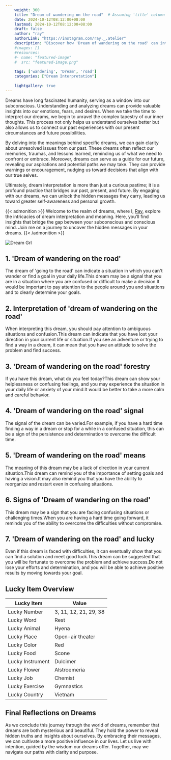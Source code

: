 ```yaml
---
    weight: 360
    title: "Dream of wandering on the road"  # Assuming 'title' column exists
    date: 2024-10-12T08:12:00+08:00
    lastmod: 2024-10-12T08:12:00+08:00
    draft: false
    author: "ray"
    authorLink: "https://instagram.com/ray._.atelier"
    description: "Discover how 'Dream of wandering on the road' can interpret your future and uncover its significant meanings in your life."
    #images: []
    #resources:
    #- name: "featured-image"
    #  src: "featured-image.png"
    
    tags: ['wandering', 'Dream', 'road']
    categories: ["Dream Interpretation"]
    
    lightgallery: true
---
```

    
Dreams have long fascinated humanity, serving as a window into our subconscious. Understanding and analyzing dreams can provide valuable insights into our emotions, fears, and desires. When we take the time to interpret our dreams, we begin to unravel the complex tapestry of our inner thoughts. This process not only helps us understand ourselves better but also allows us to connect our past experiences with our present circumstances and future possibilities.

By delving into the meanings behind specific dreams, we can gain clarity about unresolved issues from our past. These dreams often reflect our memories, traumas, and lessons learned, reminding us of what we need to confront or embrace. Moreover, dreams can serve as a guide for our future, revealing our aspirations and potential paths we may take. They can provide warnings or encouragement, nudging us toward decisions that align with our true selves.

Ultimately, dream interpretation is more than just a curious pastime; it is a profound practice that bridges our past, present, and future. By engaging with our dreams, we can unlock the hidden messages they carry, leading us toward greater self-awareness and personal growth.

{{< admonition >}}
Welcome to the realm of dreams, where I, [Ray](https://instagram.com/ray._.atelier), explore the intricacies of dream interpretation and meaning. Here, you’ll find insights that bridge the gap between your subconscious and conscious mind. Join me on a journey to uncover the hidden messages in your dreams.
{{< /admonition >}}

![Dream Grl](https://cdn.pixabay.com/photo/2017/11/02/03/35/gothic-2910057_1280.jpg "Dream Grl")

## 1. 'Dream of wandering on the road'
The dream of 'going to the road' can indicate a situation in which you can't wander or find a goal in your daily life.This dream may be a signal that you are in a situation where you are confused or difficult to make a decision.It would be important to pay attention to the people around you and situations and to clearly determine your goals.

## 2. Interpretation of 'dream of wandering on the road'
When interpreting this dream, you should pay attention to ambiguous situations and confusion.This dream can indicate that you have lost your direction in your current life or situation.If you see an adventure or trying to find a way in a dream, it can mean that you have an attitude to solve the problem and find success.

## 3. 'Dream of wandering on the road' forestry
If you have this dream, what do you feel today?This dream can show your helplessness or confusing feelings, and you may experience the situation in your daily life or anxiety of your mind.It would be better to take a more calm and careful behavior.

## 4. 'Dream of wandering on the road' signal
The signal of the dream can be varied.For example, if you have a hard time finding a way in a dream or stop for a while in a confused situation, this can be a sign of the persistence and determination to overcome the difficult time.

## 5. 'Dream of wandering on the road' means
The meaning of this dream may be a lack of direction in your current situation.This dream can remind you of the importance of setting goals and having a vision.It may also remind you that you have the ability to reorganize and restart even in confusing situations.

## 6. Signs of 'Dream of wandering on the road'
This dream may be a sign that you are facing confusing situations or challenging times.When you are having a hard time going forward, it reminds you of the ability to overcome the difficulties without compromise.

## 7. 'Dream of wandering on the road' and lucky
Even if this dream is faced with difficulties, it can eventually show that you can find a solution and meet good luck.This dream can be suggested that you will be fortunate to overcome the problem and achieve success.Do not lose your efforts and determination, and you will be able to achieve positive results by moving towards your goal.

## Lucky Item Overview
| Lucky Item          | Value              |
|---------------|--------------------|
| Lucky Number        | 3, 11, 12, 21, 29, 38  |
| Lucky Word          | Rest |
| Lucky Animal        | Hyena |
| Lucky Place         | Open-air theater     |
| Lucky Color         | Red     |
| Lucky Food          | Scone      |
| Lucky Instrument    | Dulcimer |
| Lucky Flower        | Alstroemeria    |
| Lucky Job           | Chemist       |
| Lucky Exercise      | Gymnastics  |
| Lucky Country       | Vietnam    |


##  Final Reflections on Dreams

As we conclude this journey through the world of dreams, remember that dreams are both mysterious and beautiful. They hold the power to reveal hidden truths and insights about ourselves. By embracing their messages, we can cultivate a more positive influence in our lives. Let us live with intention, guided by the wisdom our dreams offer. Together, may we navigate our paths with clarity and purpose.
